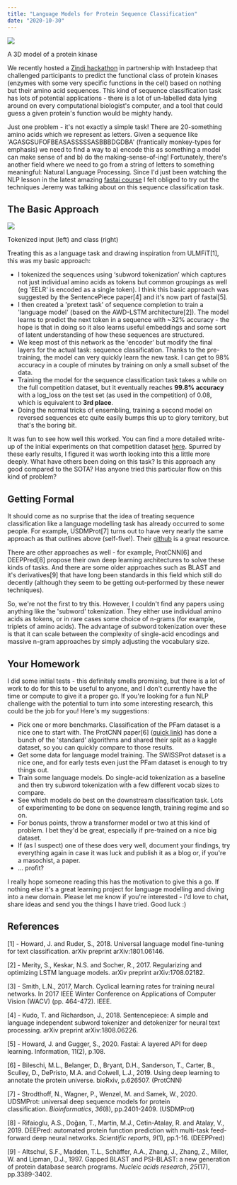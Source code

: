 ```yaml
---
title: "Language Models for Protein Sequence Classification"
date: "2020-10-30"
---
```


![](https://datasciencecastnethome.files.wordpress.com/2020/10/screenshot-from-2020-10-16-15-50-13.png?w=1024)

A 3D model of a protein kinase

We recently hosted a [Zindi hackathon](https://zindi.africa/hackathons/umojahack-tunisia) in partnership with Instadeep that challenged participants to predict the functional class of protein kinases (enzymes with some very specific functions in the cell) based on nothing but their amino acid sequences. This kind of sequence classification task has lots of potential applications - there is a lot of un-labelled data lying around on every computational biologist's computer, and a tool that could guess a given protein's function would be mighty handy.

Just one problem - it's not exactly a simple task! There are 20-something amino acids which we represent as letters. Given a sequence like 'AGASGSUFOFBEASASSSSSASBBBDGDBA' (frantically monkey-types for emphasis) we need to find a way to a) encode this as something a model can make sense of and b) do the making-sense-of-ing! Fortunately, there's another field where we need to go from a string of letters to something meaningful: Natural Language Processing. Since I'd just been watching the NLP lesson in the latest amazing [fastai course](https://course.fast.ai/) I felt obliged to try out the techniques Jeremy was talking about on this sequence classification task.

## The Basic Approach

![](https://datasciencecastnethome.files.wordpress.com/2020/10/screenshot-from-2020-10-30-21-46-46.png?w=1024)

Tokenized input (left) and class (right)

Treating this as a language task and drawing inspiration from ULMFiT\[1\], this was my basic approach:

- I tokenized the sequences using ‘subword tokenization’ which captures not just individual amino acids as tokens but common groupings as well (eg 'EELR' is encoded as a single token). I think this basic approach was suggested by the SentencePiece paper\[4\] and it's now part of fastai\[5\].
- I then created a 'pretext task' of sequence completion to train a 'language model' (based on the AWD-LSTM architecture\[2\]). The model learns to predict the next token in a sequence with ~32% accuracy - the hope is that in doing so it also learns useful embeddings and some sort of latent understanding of how these sequences are structured.
- We keep most of this network as the 'encoder' but modify the final layers for the actual task: sequence classification. Thanks to the pre-training, the model can very quickly learn the new task. I can get to 98% accuracy in a couple of minutes by training on only a small subset of the data.
- Training the model for the sequence classification task takes a while on the full competition dataset, but it eventually reaches **99.8% accuracy** with a log\_loss on the test set (as used in the competition) of 0.08, which is equivalent to **3rd place**.
- Doing the normal tricks of ensembling, training a second model on reversed sequences etc quite easily bumps this up to glory territory, but that's the boring bit.

It was fun to see how well this worked. You can find a more detailed write-up of the initial experiments on that competition dataset [here](https://docs.google.com/document/d/11OBYypcNvPChQ5ycj1of6hLTbJ1P-UPPDMtSzC4F_Lc/edit?usp=sharing). Spurred by these early results, I figured it was worth looking into this a little more deeply. What have others been doing on this task? Is this approach any good compared to the SOTA? Has anyone tried this particular flow on this kind of problem?

## Getting Formal

It should come as no surprise that the idea of treating sequence classification like a language modelling task has already occurred to some people. For example, USDMProt\[7\] turns out to have very nearly the same approach as that outlines above (self-five!). Their [github](https://github.com/nstrodt/UDSMProt) is a great resource.

There are other approaches as well - for example, ProtCNN\[6\] and DEEPPred\[8\] propose their own deep learning architectures to solve these kinds of tasks. And there are some older approaches such as BLAST and it's derivatives\[9\] that have long been standards in this field which still do decently (although they seem to be getting out-performed by these newer techniques).

So, we're not the first to try this. However, I couldn't find any papers using anything like the 'subword' tokenization. They either use individual amino acids as tokens, or in rare cases some choice of n-grams (for example, triplets of amino acids). The advantage of subword tokenization over these is that it can scale between the complexity of single-acid encodings and massive n-gram approaches by simply adjusting the vocabulary size.

## Your Homework

I did some initial tests - this definitely smells promising, but there is a lot of work to do for this to be useful to anyone, and I don't currently have the time or compute to give it a proper go. If you're looking for a fun NLP challenge with the potential to turn into some interesting research, this could be the job for you! Here's my suggestions:

- Pick one or more benchmarks. Classification of the PFam dataset is a nice one to start with. The ProtCNN paper\[6\] ([quick link](https://www.biorxiv.org/content/10.1101/626507v4.full)) has done a bunch of the 'standard' algorithms and shared their split as a kaggle dataset, so you can quickly compare to those results.
- Get some data for language model training. The SWISSProt dataset is a nice one, and for early tests even just the PFam dataset is enough to try things out.
- Train some language models. Do single-acid tokenization as a baseline and then try subword tokenization with a few different vocab sizes to compare.
- See which models do best on the downstream classification task. Lots of experimenting to be done on sequence length, training regime and so on.
- For bonus points, throw a transformer model or two at this kind of problem. I bet they'd be great, especially if pre-trained on a nice big dataset.
- If (as I suspect) one of these does very well, document your findings, try everything again in case it was luck and publish it as a blog or, if you're a masochist, a paper.
- ... profit?

I really hope someone reading this has the motivation to give this a go. If nothing else it's a great learning project for language modelling and diving into a new domain. Please let me know if you're interested - I'd love to chat, share ideas and send you the things I have tried. Good luck :)

## References

\[1\] - Howard, J. and Ruder, S., 2018. Universal language model fine-tuning for text classification. arXiv preprint arXiv:1801.06146.

\[2\] - Merity, S., Keskar, N.S. and Socher, R., 2017. Regularizing and optimizing LSTM language models. arXiv preprint arXiv:1708.02182.

\[3\] - Smith, L.N., 2017, March. Cyclical learning rates for training neural networks. In 2017 IEEE Winter Conference on Applications of Computer Vision (WACV) (pp. 464-472). IEEE.

\[4\] - Kudo, T. and Richardson, J., 2018. Sentencepiece: A simple and language independent subword tokenizer and detokenizer for neural text processing. arXiv preprint arXiv:1808.06226.

\[5\] - Howard, J. and Gugger, S., 2020. Fastai: A layered API for deep learning. Information, 11(2), p.108.

\[6\] - Bileschi, M.L., Belanger, D., Bryant, D.H., Sanderson, T., Carter, B., Sculley, D., DePristo, M.A. and Colwell, L.J., 2019. Using deep learning to annotate the protein universe. bioRxiv, p.626507. (ProtCNN)

\[7\] - Strodthoff, N., Wagner, P., Wenzel, M. and Samek, W., 2020. UDSMProt: universal deep sequence models for protein classification. _Bioinformatics_, _36_(8), pp.2401-2409. (USDMProt)

\[8\] - Rifaioglu, A.S., Doğan, T., Martin, M.J., Cetin-Atalay, R. and Atalay, V., 2019. DEEPred: automated protein function prediction with multi-task feed-forward deep neural networks. _Scientific reports_, _9_(1), pp.1-16. (DEEPPred)

\[9\] - Altschul, S.F., Madden, T.L., Schäffer, A.A., Zhang, J., Zhang, Z., Miller, W. and Lipman, D.J., 1997. Gapped BLAST and PSI-BLAST: a new generation of protein database search programs. _Nucleic acids research_, _25_(17), pp.3389-3402.
